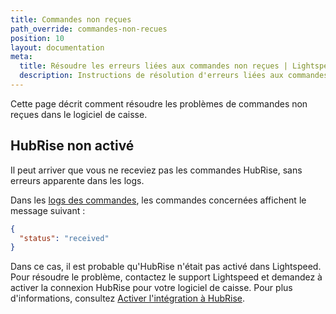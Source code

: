 ```yaml
---
title: Commandes non reçues
path_override: commandes-non-recues
position: 10
layout: documentation
meta:
  title: Résoudre les erreurs liées aux commandes non reçues | Lightspeed Restaurant | HubRise
  description: Instructions de résolution d'erreurs liées aux commandes non reçues dans le logiciel de caisse.
---
```


Cette page décrit comment résoudre les problèmes de commandes non reçues dans le logiciel de caisse.

## HubRise non activé

Il peut arriver que vous ne receviez pas les commandes HubRise, sans erreurs apparente dans les logs.

Dans les [logs des commandes](/apps/lightspeed-restaurant/user-interface#operation), les commandes concernées affichent le message suivant :

```json
{
  "status": "received"
}
```

Dans ce cas, il est probable qu'HubRise n'était pas activé dans Lightspeed. Pour résoudre le problème, contactez le support Lightspeed et demandez à activer la connexion HubRise pour votre logiciel de caisse. Pour plus d'informations, consultez [Activer l'intégration à HubRise](/apps/lightspeed-restaurant/connect-hubrise#enable-integration).
